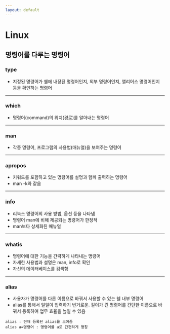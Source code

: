 ```yaml
---
layout: default
---
```

# Linux

## 명령어를 다루는 명령어

### type
- 지정된 명령어가 쉘에 내장된 명령어인지, 외부 명령어인지, 앨리어스 명령어인지 등을 확인하는 명령어

-------------------------------

### which
- 명령어(command)의 위치(경로)를 알아내는 명령어

-------------------------------

### man
- 각종 명령어, 프로그램의 사용법(매뉴얼)을 보여주는 명령어

-------------------------------

### apropos
- 키워드를 포함하고 있는 명령어를 설명과 함께 출력하는 명령어
- man -k와 같음

-------------------------------

### info
- 리눅스 명령어의 사용 방법, 옵션 등을 나타냄
- 명령어 man에 비해 제공되는 명령어가 한정적
- man보다 상세화된 매뉴얼

-------------------------------

### whatis
- 명령어에 대한 기능을 간략하게 나타내는 명령어
- 자세한 사용법과 설명은  man, info로 확인
- 자신의 데이터베이스를 검색함

-------------------------------

### alias
- 사용자가 명령어를 다른 이름으로 바꿔서 사용할 수 있는 쉘 내부 명령어
- alias를 통해서 일일이 입력하기 번거로운. 길이가 긴 명령어를 간단한 이름으로 바꿔서 등록하여 업무 효율을 높일 수 있음

```
alias : 현재 등록된 alias를 보여줌
alias a=명령어 : 명령어를 a로 간편하게 명칭
```